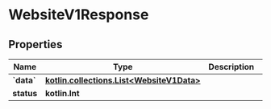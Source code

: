 
# WebsiteV1Response

## Properties
| Name | Type | Description | Notes |
| ------------ | ------------- | ------------- | ------------- |
| **&#x60;data&#x60;** | [**kotlin.collections.List&lt;WebsiteV1Data&gt;**](WebsiteV1Data.md) |  |  |
| **status** | **kotlin.Int** |  |  |



